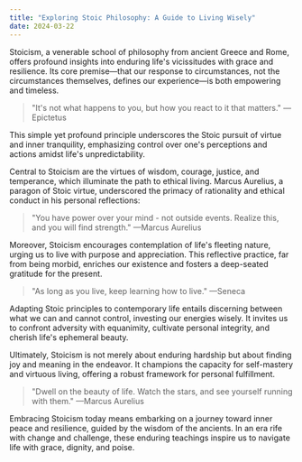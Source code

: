 ```yaml
---
title: "Exploring Stoic Philosophy: A Guide to Living Wisely"
date: 2024-03-22
---
```


Stoicism, a venerable school of philosophy from ancient Greece and Rome, offers profound insights into enduring life's vicissitudes with grace and resilience. Its core premise—that our response to circumstances, not the circumstances themselves, defines our experience—is both empowering and timeless.

> "It's not what happens to you, but how you react to it that matters."
> —Epictetus

This simple yet profound principle underscores the Stoic pursuit of virtue and inner tranquility, emphasizing control over one's perceptions and actions amidst life's unpredictability.

Central to Stoicism are the virtues of wisdom, courage, justice, and temperance, which illuminate the path to ethical living. Marcus Aurelius, a paragon of Stoic virtue, underscored the primacy of rationality and ethical conduct in his personal reflections:

> "You have power over your mind - not outside events. Realize this, and you will find strength."
> —Marcus Aurelius

Moreover, Stoicism encourages contemplation of life's fleeting nature, urging us to live with purpose and appreciation. This reflective practice, far from being morbid, enriches our existence and fosters a deep-seated gratitude for the present.

> "As long as you live, keep learning how to live."
> —Seneca

Adapting Stoic principles to contemporary life entails discerning between what we can and cannot control, investing our energies wisely. It invites us to confront adversity with equanimity, cultivate personal integrity, and cherish life's ephemeral beauty.

Ultimately, Stoicism is not merely about enduring hardship but about finding joy and meaning in the endeavor. It champions the capacity for self-mastery and virtuous living, offering a robust framework for personal fulfillment.

> "Dwell on the beauty of life. Watch the stars, and see yourself running with them."
> —Marcus Aurelius

Embracing Stoicism today means embarking on a journey toward inner peace and resilience, guided by the wisdom of the ancients. In an era rife with change and challenge, these enduring teachings inspire us to navigate life with grace, dignity, and poise.
